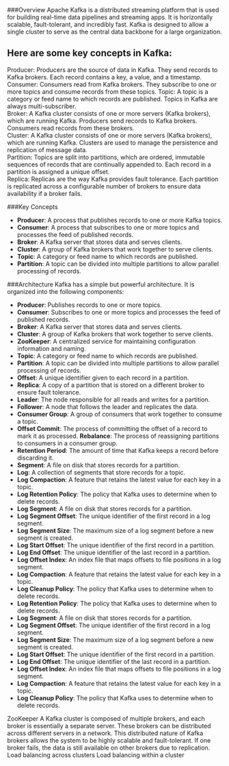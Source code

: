 
###Overview
Apache Kafka is a distributed streaming platform that is used for building real-time data pipelines and streaming apps. 
It is horizontally scalable, fault-tolerant, and incredibly fast. 
Kafka is designed to allow a single cluster to serve as the central data backbone for a large organization.

## Here are some key concepts in Kafka:
Producer: Producers are the source of data in Kafka. 
They send records to Kafka brokers. Each record contains a key, a value, and a timestamp.
Consumer: Consumers read from Kafka brokers. They subscribe to one or more topics and consume records from these topics.
Topic: A topic is a category or feed name to which records are published. Topics in Kafka are always multi-subscriber.  
Broker: A Kafka cluster consists of one or more servers (Kafka brokers), which are running Kafka. Producers send records to Kafka brokers. Consumers read records from these brokers.  
Cluster: A Kafka cluster consists of one or more servers (Kafka brokers), which are running Kafka. Clusters are used to manage the persistence and replication of message data.  
Partition: Topics are split into partitions, which are ordered, immutable sequences of records that are continually appended to. Each record in a partition is assigned a unique offset.  
Replica: Replicas are the way Kafka provides fault tolerance. Each partition is replicated across a configurable number of brokers to ensure data availability if a broker fails.

###Key Concepts
- **Producer**: A process that publishes records to one or more Kafka topics.
- **Consumer**: A process that subscribes to one or more topics and processes the feed of published records.
- **Broker**: A Kafka server that stores data and serves clients.
- **Cluster**: A group of Kafka brokers that work together to serve clients.
- **Topic**: A category or feed name to which records are published.
- **Partition**: A topic can be divided into multiple partitions to allow parallel processing of records.

###Architecture
Kafka has a simple but powerful architecture. It is organized into the following components:
- **Producer**: Publishes records to one or more topics.
- **Consumer**: Subscribes to one or more topics and processes the feed of published records.
- **Broker**: A Kafka server that stores data and serves clients.
- **Cluster**: A group of Kafka brokers that work together to serve clients.
- **ZooKeeper**: A centralized service for maintaining configuration information and naming.
- **Topic**: A category or feed name to which records are published.
- **Partition**: A topic can be divided into multiple partitions to allow parallel processing of records.
- **Offset**: A unique identifier given to each record in a partition.
- **Replica**: A copy of a partition that is stored on a different broker to ensure fault tolerance.
- **Leader**: The node responsible for all reads and writes for a partition.
- **Follower**: A node that follows the leader and replicates the data.
- **Consumer Group**: A group of consumers that work together to consume a topic.
- **Offset Commit**: The process of committing the offset of a record to mark it as processed.
  **Rebalance**: The process of reassigning partitions to consumers in a consumer group.
- **Retention Period**: The amount of time that Kafka keeps a record before discarding it.
- **Segment**: A file on disk that stores records for a partition.
- **Log**: A collection of segments that store records for a topic.
- **Log Compaction**: A feature that retains the latest value for each key in a topic.
- **Log Retention Policy**: The policy that Kafka uses to determine when to delete records.
- **Log Segment**: A file on disk that stores records for a partition.
- **Log Segment Offset**: The unique identifier of the first record in a log segment.
- **Log Segment Size**: The maximum size of a log segment before a new segment is created.
- **Log Start Offset**: The unique identifier of the first record in a partition.
- **Log End Offset**: The unique identifier of the last record in a partition.
- **Log Offset Index**: An index file that maps offsets to file positions in a log segment.
- **Log Compaction**: A feature that retains the latest value for each key in a topic.
- **Log Cleanup Policy**: The policy that Kafka uses to determine when to delete records.
- **Log Retention Policy**: The policy that Kafka uses to determine when to delete records.
- **Log Segment**: A file on disk that stores records for a partition.
- **Log Segment Offset**: The unique identifier of the first record in a log segment.
- **Log Segment Size**: The maximum size of a log segment before a new segment is created.
- **Log Start Offset**: The unique identifier of the first record in a partition.
- **Log End Offset**: The unique identifier of the last record in a partition.
- **Log Offset Index**: An index file that maps offsets to file positions in a log segment.
- **Log Compaction**: A feature that retains the latest value for each key in a topic.
- **Log Cleanup Policy**: The policy that Kafka uses to determine when to delete records.



ZooKeeper 
A Kafka cluster is composed of multiple brokers, and each broker is essentially a separate server. These brokers can be distributed across different servers in a network. This distributed nature of Kafka brokers allows the system to be highly scalable and fault-tolerant. 
If one broker fails, the data is still available on other brokers due to replication.
Load balancing across clusters
Load balancing within a cluster